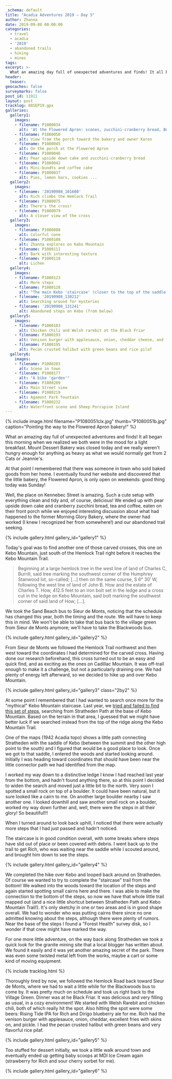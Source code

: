 ```yaml
---
_schema: default
title: "Acadia Adventures 2019 – Day 5"
author: Zhanna
date: 2019-09-08 00:00:00
categories:
  - travel
  - acadia
  - '2019'
  - abandoned trails
  - hiking
  - mines
tags:
excerpt: >-
  What an amazing day full of unexpected adventures and finds! It all began this morning when we realized we both were in the mood for a light breakfast. 
header:
  teaser:
geocaches: false
surveymarks: false
post_id: 11911
layout: post
tracklog: 08SEP19.gpx
galleries:
  gallery1:
    images:
    - filename: P1080034
      alt: 'At the Flowered Apron: scones, zucchini-cranberry bread, Bundt cake, pear upside down cake, brownies, blondies, cookies and more!'
    - filename: P1080050
      alt: View from the porch toward the bakery and owner Karen
    - filename: P1080045
      alt: On the porch at the Flowered Apron
    - filename: P1080046
      alt: Pear upside down cake and zucchini-cranberry bread
    - filename: P1080042
      alt: Mini-bundts and coffee cake
    - filename: P1080037
      alt: Pies, lemon bars, cookies ...      
  gallery2:
    images:
    - filename: '20190908_101600'
      alt: Rich climbs the Hemlock Trail
    - filename: P1080075
      alt: There's the cross!
    - filename: P1080079
      alt: A closer view of the cross    
  gallery3:
    images:
    - filename: P1080088
      alt: Colorful cone
    - filename: P1080108
      alt: Zhanna explores on Kebo Mountain
    - filename: P1080111
      alt: Bark with interesting texture
    - filename: P1080118
      alt: Lichen     
  gallery4:
    images:
    - filename: P1080123
      alt: More steps
    - filename: P1080128
      alt: "The main Kebo 'staircase' (closer to the top of the saddle)"
    - filename: '20190908_130212'
      alt: Searching around for mysteries
    - filename: '20190908_131241'
      alt: Abandoned steps on Kebo (from below)
  gallery5:
    images:
    - filename: P1080183
      alt: Chicken chili and Welsh rarebit at the Black Friar
    - filename: P1080193
      alt: Venison burger with applesauce, onion, cheddar cheese, and fries
    - filename: P1080195
      alt: Pecan crusted halibut with green beans and rice pilaf
  gallery6:
    images:
    - filename: P1080203
      alt: Scene in town
    - filename: P1080177
      alt: "A bike 'garden'"
    - filename: P1080209
      alt: Main Street view   
    - filename: P1080219
      alt: Agamont Park fountain
    - filename: P1080232
      alt: Waterfront scene and Sheep Porcupine Island         
---
```


{% include image.html filename="P1080051clx.jpg" thumb="P1080051b.jpg" caption="Pointing the way to the Flowered Apron bakery!" %}

What an amazing day full of unexpected adventures and finds! It all began this morning when we realized we both were in the mood for a light breakfast. Mount Dessert Bakery was closed today and we really weren't hungry enough for anything as heavy as what we would normally get from 2 Cats or Jeannie's. 

At that point I remembered that there was someone in town who sold baked goods from her home. I eventually found her website and discovered that the little bakery, the Flowered Apron, is only open on weekends: good thing today was Sunday!  

Well, the place on Kennebec Street is amazing. Such a cute setup with everything clean and tidy and, of course, delicious! We ended up with pear upside down cake and cranberry zucchini bread, tea and coffee, eaten on their front porch while we enjoyed interesting discussion about what had happened to the former Morning Glory Bakery, where the owner had worked (I knew I recognized her from somewhere!) and our abandoned trail seeking.

{% include gallery.html gallery_id="gallery1" %}

Today's goal was to find another one of those carved crosses, this one on Kebo Mountain, just south of the Hemlock Trail right before it reaches the Kebo Mountain Trail.

> Beginning at a large hemlock tree in the west line of land of Charles C, Burrill, said tree marking the southwest corner of the Humphrey Stanwood lot, so-called; [...] then on the same course, S 6° 30′ W, following the west line of land of John B. How and the estate of Charles T. How, 412.5 feet to an iron bolt set in the ledge and a cross cut in the ledge on Kebo Mountain, said bolt marking the southwest corner of said land of How; [...].

We took the Sand Beach bus to Sieur de Monts, noticing that the schedule has changed this year, both the timing and the route. We will have to keep this in mind. We won't be able to take that bus back to the village green from Sieur de Monts anymore; we'll have to take the Blackwoods bus. 

{% include gallery.html gallery_id="gallery2" %}

From Sieur de Monts we followed the Hemlock Trail northwest and then west toward the coordinates I had determined for the carved cross. Having done our research beforehand, this cross turned out to be an easy and quick find, and as exciting as the ones on Cadillac Mountain. It was off-trail enough to make it a challenge, but not a particularly draining one. We had plenty of energy left afterward, so we decided to hike up and over Kebo Mountain. 

{% include gallery.html gallery_id="gallery3" class="2by2" %}

At some point I remembered that I had wanted to search once more for the "mythical" Kebo Mountain staircase. Last year, we [tried and failed to find this set of steps](/2018/09/09/acadia-adventures-2018-day-5/), searching from Stratheden Path at the base of Kebo Mountain. Based on the terrain in that area, I guessed that we might have better luck if we searched instead from the top of the ridge along the Kebo Mountain Trail.

One of the maps (1942 Acadia topo) shows a little path connecting Stratheden with the saddle of Kebo (between the summit and the other high point to the south) and I figured that would be a good place to look. Once we got to that saddle, I entered the woods and started looking around. Initially I was heading toward coordinates that should have been near the little connector path we had identified from the map. 

I worked my way down to a distinctive ledge I know I had reached last year from the bottom, and hadn't found anything there, so at this point I decided to widen the search and moved just a little bit to the north. Very soon I spotted a small rock on top of a boulder. It could have been natural, but it sure looked like a cairn to me. On another large boulder nearby I saw another one. I looked downhill and saw another small rock on a boulder, worked my way down further and, well, there were the steps in all their glory! So beautiful!!!  

When I turned around to look back uphill, I noticed that there were actually more steps that I had just passed and hadn't noticed. 

The staircase is in good condition overall, with some breaks where steps have slid out of place or been covered with debris. I went back up to the trail to get Rich, who was waiting near the saddle while I scouted around, and brought him down to see the steps.

{% include gallery.html gallery_id="gallery4" %}

We completed the hike over Kebo and looped back around on Stratheden. Of course we wanted to try to complete the "staircase" trail from the bottom! We walked into the woods toward the location of the steps and again started spotting small cairns here and there. I was able to make the connection to the bottom of the steps, so now we have that whole little trail mapped out (and a nice little shortcut between Stratheden Path and Kebo Mountain Trail!). It's only sketchy in one or two areas and is in good shape overall. We had to wonder who was putting cairns there since no one admitted knowing about the steps, although there were plenty of rumors. Near the base of the steps I found a "Forest Health" survey disk, so I wonder if that crew might have marked the way.

For one more little adventure, on the way back along Stratheden we took a quick look for the granite mining site that a local blogger has written about. We found it easily and it was yet another amazing secret of the park. There was even some twisted metal left from the works, maybe a cart or some kind of moving equipment. 

{% include tracklog.html %}

Thoroughly tired by now, we followed the Hemlock Road back toward Sieur de Monts, where we had to wait a little while for the Blackwoods bus to come by.  It was pretty much on schedule and took us right back to the Village Green. Dinner was at he Black Friar. It was delicious and very filling as usual, in a cozy environment! We started with Welsh Rarebit and chicken chili, both of which really hit the spot. Also hitting the spot were some beers: Rising Tide IPA for Rich and Dirigo blueberry ale for me. Rich had the venison burger with applesauce, onion, cheddar, excellent fries with skins on, and pickle. I had the pecan crusted halibut with green beans and very flavorful rice pilaf. 

{% include gallery.html gallery_id="gallery5" %}

Too stuffed for dessert initially, we took a little walk around town and eventually ended up getting baby scoops at MDI Ice Cream again (strawberry for Rich and sour cherry sorbet for me).

{% include gallery.html gallery_id="gallery6" %}




